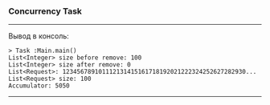 ### Concurrency Task

***

Вывод в консоль:

```
> Task :Main.main()
List<Integer> size before remove: 100
List<Integer> size after remove: 0
List<Request>: 123456789101112131415161718192021222324252627282930...
List<Request> size: 100
Accumulator: 5050
```

***